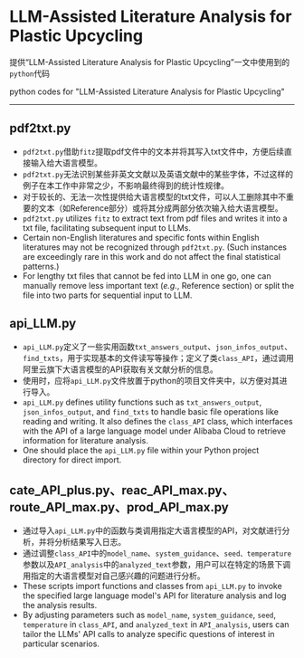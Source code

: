 # LLM-Assisted Literature Analysis for Plastic Upcycling
提供“LLM-Assisted Literature Analysis for Plastic Upcycling”一文中使用到的`python`代码

python codes for "LLM-Assisted Literature Analysis for Plastic Upcycling"
***
## pdf2txt.py
- `pdf2txt.py`借助`fitz`提取pdf文件中的文本并将其写入txt文件中，方便后续直接输入给大语言模型。
- `pdf2txt.py`无法识别某些非英文文献以及英语文献中的某些字体，不过这样的例子在本工作中非常之少，不影响最终得到的统计性规律。
- 对于较长的、无法一次性提供给大语言模型的txt文件，可以人工删除其中不重要的文本（如Reference部分）或将其分成两部分依次输入给大语言模型。
- `pdf2txt.py` utilizes `fitz` to extract text from pdf files and writes it into a txt file, facilitating subsequent input to LLMs.
- Certain non-English literatures and specific fonts within English literatures may not be recognized through `pdf2txt.py`. (Such instances are exceedingly rare in this work and do not affect the final statistical patterns.)
- For lengthy txt files that cannot be fed into LLM in one go, one can manually remove less important text (*e.g.*, Reference section) or split the file into two parts for sequential input to LLM.
## api_LLM.py
- `api_LLM.py`定义了一些实用函数`txt_answers_output`、`json_infos_output`、`find_txts`，用于实现基本的文件读写等操作；定义了类`class_API`，通过调用阿里云旗下大语言模型的API获取有关文献分析的信息。
- 使用时，应将`api_LLM.py`文件放置于python的项目文件夹中，以方便对其进行导入。
- `api_LLM.py` defines utility functions such as `txt_answers_output`, `json_infos_output`, and `find_txts` to handle basic file operations like reading and writing. It also defines the `class_API` class, which interfaces with the API of a large language model under Alibaba Cloud to retrieve information for literature analysis.
- One should place the `api_LLM.py` file within your Python project directory for direct import.
## cate_API_plus.py、reac_API_max.py、route_API_max.py、prod_API_max.py
- 通过导入`api_LLM.py`中的函数与类调用指定大语言模型的API，对文献进行分析，并将分析结果写入日志。
- 通过调整`class_API`中的`model_name`、`system_guidance`、`seed、temperature`参数以及`API_analysis`中的`analyzed_text`参数，用户可以在特定的场景下调用指定的大语言模型对自己感兴趣的问题进行分析。
- These scripts import functions and classes from `api_LLM.py` to invoke the specified large language model's API for literature analysis and log the analysis results.
- By adjusting parameters such as `model_name`, `system_guidance`, `seed`, `temperature` in `class_API`, and `analyzed_text` in `API_analysis`, users can tailor the LLMs' API calls to analyze specific questions of interest in particular scenarios.
